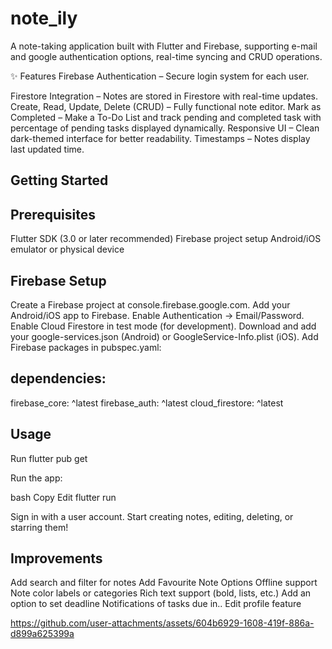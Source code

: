 # note_ily

A note-taking application built with Flutter and Firebase, supporting e-mail and google authentication options, real-time syncing and CRUD operations.

✨ Features
 Firebase Authentication – Secure login system for each user. 
 
 Firestore Integration – Notes are stored in Firestore with real-time updates.
 Create, Read, Update, Delete (CRUD) – Fully functional note editor.
 Mark as Completed – Make a To-Do List and track pending and completed task with percentage of pending tasks displayed dynamically.
 Responsive UI – Clean dark-themed interface for better readability.
 Timestamps – Notes display last updated time.

## Getting Started

## Prerequisites
Flutter SDK (3.0 or later recommended)
Firebase project setup
Android/iOS emulator or physical device

## Firebase Setup
Create a Firebase project at console.firebase.google.com.
Add your Android/iOS app to Firebase.
Enable Authentication → Email/Password.
Enable Cloud Firestore in test mode (for development).
Download and add your google-services.json (Android) or GoogleService-Info.plist (iOS).
Add Firebase packages in pubspec.yaml:

## dependencies:
  firebase_core: ^latest
  firebase_auth: ^latest
  cloud_firestore: ^latest

## Usage
Run flutter pub get

Run the app:

bash
Copy
Edit
flutter run

Sign in with a user account.
Start creating notes, editing, deleting, or starring them!

## Improvements

 Add search and filter for notes
 Add Favourite Note Options
 Offline support
 Note color labels or categories
 Rich text support (bold, lists, etc.)
 Add an option to set deadline
 Notifications of tasks due in..
 Edit profile feature

https://github.com/user-attachments/assets/604b6929-1608-419f-886a-d899a625399a


